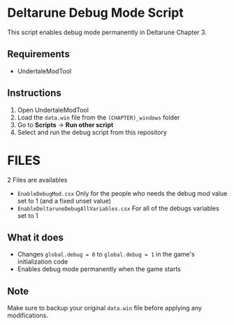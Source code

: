 # Deltarune Debug Mode Script

This script enables debug mode permanently in Deltarune Chapter 3.

## Requirements
- UndertaleModTool

## Instructions
1. Open UndertaleModTool
2. Load the `data.win` file from the `(CHAPTER)_windows` folder
3. Go to **Scripts** → **Run other script**
4. Select and run the debug script from this repository

# FILES
2 Files are availables
- `EnableDebugMod.csx` Only for the people who needs the debug mod value set to 1 (and a fixed unset value)
- `EnableDeltaruneDebugAllVariables.csx` For all of the debugs variables set to 1
  
## What it does
- Changes `global.debug = 0` to `global.debug = 1` in the game's initialization code
- Enables debug mode permanently when the game starts

## Note
Make sure to backup your original `data.win` file before applying any modifications.
